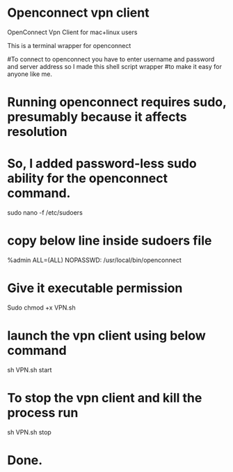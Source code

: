 # Openconnect vpn client
OpenConnect Vpn Client for mac+linux users 

This is a terminal wrapper for openconnect 

#To connect to openconnect you have to enter username and password and server address so I made this shell script wrapper
#to make it easy for anyone like me.

# Running openconnect requires sudo, presumably because it affects resolution
# So, I added password-less sudo ability for the openconnect command.
sudo nano -f /etc/sudoers

# copy below line inside sudoers file
%admin  ALL=(ALL) NOPASSWD: /usr/local/bin/openconnect

# Give it executable permission
Sudo chmod +x VPN.sh

# launch the vpn client using below command
sh VPN.sh start

# To stop the vpn client and kill the process run
sh VPN.sh stop

# Done.
